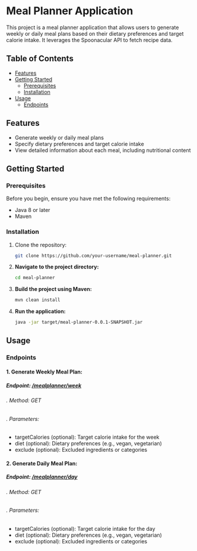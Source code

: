 # Meal Planner Application

This project is a meal planner application that allows users to generate weekly or daily meal plans based on their dietary preferences and target calorie intake. It leverages the Spoonacular API to fetch recipe data.

## Table of Contents

- [Features](#features)
- [Getting Started](#getting-started)
    - [Prerequisites](#prerequisites)
    - [Installation](#installation)
- [Usage](#usage)
    - [Endpoints](#endpoints)

## Features

- Generate weekly or daily meal plans
- Specify dietary preferences and target calorie intake
- View detailed information about each meal, including nutritional content

## Getting Started

### Prerequisites

Before you begin, ensure you have met the following requirements:

- Java 8 or later
- Maven

### Installation

1. Clone the repository:

   ```bash
   git clone https://github.com/your-username/meal-planner.git

2. **Navigate to the project directory:**

   ```bash
   cd meal-planner

3. **Build the project using Maven:**

   ```bash
   mvn clean install

4. **Run the application:**
 
    ```bash
   java -jar target/meal-planner-0.0.1-SNAPSHOT.jar

## Usage
### Endpoints
#### 1. Generate Weekly Meal Plan:

##### Endpoint: [/mealplanner/week](#)

###### . Method: GET

###### . Parameters:
- targetCalories (optional): Target calorie intake for the week
- diet (optional): Dietary preferences (e.g., vegan, vegetarian)
- exclude (optional): Excluded ingredients or categories

#### 2. Generate Daily Meal Plan:

##### Endpoint: [/mealplanner/day](#)

###### . Method: GET
###### . Parameters:
- targetCalories (optional): Target calorie intake for the day
- diet (optional): Dietary preferences (e.g., vegan, vegetarian)
- exclude (optional): Excluded ingredients or categories
    

